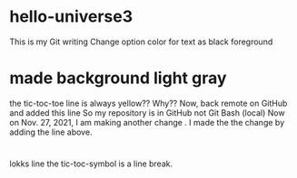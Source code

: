 # hello-universe3
This is my Git writing
Change option color for text as black foreground
# made background light gray
the tic-toc-toe line is always yellow??
Why??
Now, back remote on GitHub
and added this line
So my repository is in GitHub not Git Bash (local)
Now on Nov. 27, 2021, I am making another change .
I made the the change by adding the line above.
# 
lokks line the tic-toc-symbol is a line break.
